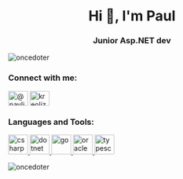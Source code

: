 <h1 align="center">Hi 👋, I'm Paul</h1>
<h3 align="center">Junior Asp.NET dev</h3>

<p align="left"> <img src="https://komarev.com/ghpvc/?username=oncedoter" alt="oncedoter" /> </p>

<p align="left">
<h3 align="left">Connect with me:</h3>
<a href="https://instagram.com/@pavlikd271" target="blank"><img align="center" src="https://cdn.jsdelivr.net/npm/simple-icons@3.0.1/icons/instagram.svg" alt="@pavlikd271" height="30" width="40" /></a>
<a href="https://vk.com/kreoliz" target="blank"><img align="center" src="https://cdn.iconscout.com/icon/free/png-512/vk-17-898037.png" alt="kreoliz" height="30" width="40" /></a>
</p>

<h3 align="left">Languages and Tools:</h3>
<p align="left"> <a href="https://www.w3schools.com/cs/" target="_blank"> <img src="https://devicons.github.io/devicon/devicon.git/icons/csharp/csharp-original.svg" alt="csharp" width="40" height="40"/> </a> <a href="https://dotnet.microsoft.com/" target="_blank"> <img src="https://devicons.github.io/devicon/devicon.git/icons/dot-net/dot-net-original-wordmark.svg" alt="dotnet" width="40" height="40"/> </a> <a href="https://golang.org" target="_blank"> <img src="https://devicons.github.io/devicon/devicon.git/icons/go/go-original.svg" alt="go" width="40" height="40"/> </a> <a href="https://www.oracle.com/" target="_blank"> <img src="https://devicons.github.io/devicon/devicon.git/icons/oracle/oracle-original.svg" alt="oracle" width="40" height="40"/> </a> <a href="https://www.typescriptlang.org/" target="_blank"> <img src="https://devicons.github.io/devicon/devicon.git/icons/typescript/typescript-original.svg" alt="typescript" width="40" height="40"/> </a> </p>

<p><img align="center" src="https://github-readme-stats.vercel.app/api/top-langs/?username=oncedoter&layout=compact" alt="oncedoter" /></p>
